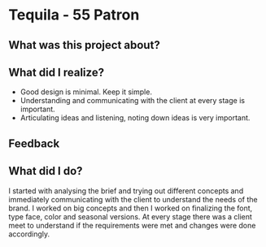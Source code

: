 # Tequila - 55 Patron


## What was this project about?



## What did I realize?

* Good design is minimal. Keep it simple. 
* Understanding and communicating with the client at every stage is important.
* Articulating ideas and listening, noting down ideas is very important.

## Feedback

## What did I do?

I started with analysing the brief and trying out different concepts and immediately communicating with the client to understand the needs of the brand. I worked on big concepts and then I worked on finalizing the font, type face, color and seasonal versions. At every stage there was a client meet to understand if the requirements were met and changes were done accordingly.


